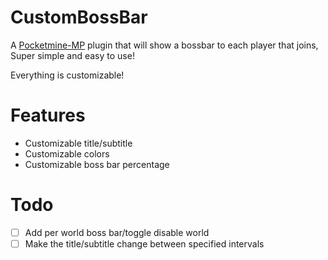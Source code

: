 # CustomBossBar

A [Pocketmine-MP](https://pmmp.io) plugin that will show a bossbar to each player that joins, Super simple and easy to use!

Everything is customizable!

# Features 

* Customizable title/subtitle
* Customizable colors
* Customizable boss bar percentage

# Todo

- [ ] Add per world boss bar/toggle disable world
- [ ] Make the title/subtitle change between specified intervals

